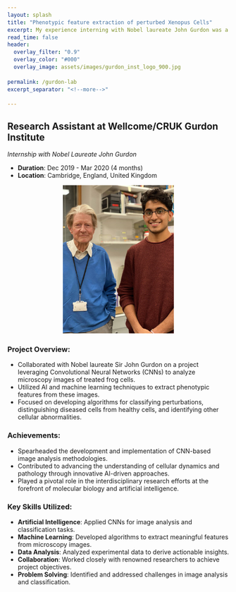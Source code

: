 ```yaml
---
layout: splash
title: "Phenotypic feature extraction of perturbed Xenopus Cells"
excerpt: My experience interning with Nobel laureate John Gurdon was a transformative journey at the intersection of molecular biology and artificial intelligence. By leveraging cutting-edge AI techniques, I contributed to groundbreaking research aimed at deciphering complex cellular processes and advancing our understanding of disease mechanisms.
read_time: false
header:
  overlay_filter: "0.9"
  overlay_color: "#000"
  overlay_image: assets/images/gurdon_inst_logo_900.jpg
  
permalink: /gurdon-lab
excerpt_separator: "<!--more-->"

---
```




<!--more-->


## Research Assistant at Wellcome/CRUK Gurdon Institute
*Internship with Nobel Laureate John Gurdon*
- **Duration**: Dec 2019 - Mar 2020 (4 months)
- **Location**: Cambridge, England, United Kingdom



<div style="text-align:center;">
  <img src="../assets/images/john_gurdon_1.JPG" alt="Photo With John Gurdon" style="width:50%; height:37.5%;">
</div>


### Project Overview:
- Collaborated with Nobel laureate Sir John Gurdon on a project leveraging Convolutional Neural Networks (CNNs) to analyze microscopy images of treated frog cells.
- Utilized AI and machine learning techniques to extract phenotypic features from these images.
- Focused on developing algorithms for classifying perturbations, distinguishing diseased cells from healthy cells, and identifying other cellular abnormalities.

### Achievements:
- Spearheaded the development and implementation of CNN-based image analysis methodologies.
- Contributed to advancing the understanding of cellular dynamics and pathology through innovative AI-driven approaches.
- Played a pivotal role in the interdisciplinary research efforts at the forefront of molecular biology and artificial intelligence.

### Key Skills Utilized:
- **Artificial Intelligence**: Applied CNNs for image analysis and classification tasks.
- **Machine Learning**: Developed algorithms to extract meaningful features from microscopy images.
- **Data Analysis**: Analyzed experimental data to derive actionable insights.
- **Collaboration**: Worked closely with renowned researchers to achieve project objectives.
- **Problem Solving**: Identified and addressed challenges in image analysis and classification.
